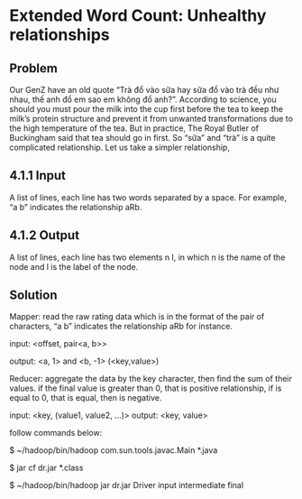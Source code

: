 # Extended Word Count: Unhealthy relationships

## Problem

Our GenZ have an old quote “Trà đổ vào sữa hay sữa đổ vào trà đều như nhau, thế anh đổ em sao em không đổ anh?”. According to science, you should you must pour the milk into the cup first before the tea to keep the milk’s protein structure and prevent it from unwanted transformations due to the high temperature of the tea. But in practice, The Royal Butler of Buckingham said that tea should go in first. So “sữa” and “trà” is a quite complicated relationship. Let us take a simpler relationship,

## 4.1.1 Input
A list of lines, each line has two words separated by a space. For example, “a b” indicates the relationship aRb.

## 4.1.2 Output
A list of lines, each line has two elements n l, in which n is the name of the node and l is the label of the node.

## Solution

Mapper: read the raw rating data which is in the format of the pair of characters, “a b” indicates the relationship aRb for instance.

input: <offset, pair<a, b>>

output: <a, 1> and <b, -1> (<key,value>)

Reducer: aggregate the data by the key character, then find the sum of their values. if the final value is greater than 0, that is positive relationship, if is equal to 0, that  is equal, then is negative.

input: <key, (value1, value2, ...)> output: <key, value>

follow commands below:

$ ~/hadoop/bin/hadoop com.sun.tools.javac.Main *.java

$ jar cf dr.jar *.class

$ ~/hadoop/bin/hadoop jar dr.jar Driver input intermediate final
